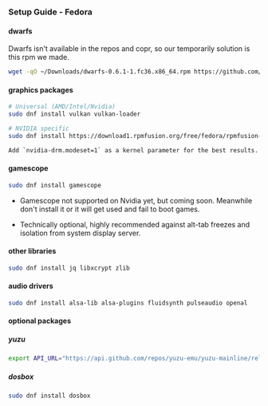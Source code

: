 <h3>Setup Guide - Fedora</h3>

#### dwarfs
Dwarfs isn't available in the repos and copr, so our temporarily solution is this rpm we made.
```sh
wget -qO ~/Downloads/dwarfs-0.6.1-1.fc36.x86_64.rpm https://github.com/jc141x/jc141-bash/releases/download/420/dwarfs-0.6.1-1.fc36.x86_64.rpm && sudo dnf install ~/Downloads/dwarfs-0.6.1-1.fc36.x86_64.rpm
```

#### graphics packages

```sh
# Universal (AMD/Intel/Nvidia)
sudo dnf install vulkan vulkan-loader

# NVIDIA specific
sudo dnf install https://download1.rpmfusion.org/free/fedora/rpmfusion-free-release-$(rpm -E %fedora).noarch.rpm https://download1.rpmfusion.org/nonfree/fedora/rpmfusion-nonfree-release-$(rpm -E %fedora).noarch.rpm && sudo dnf install xorg-x11-drv-nvidia akmod-nvidia

Add `nvidia-drm.modeset=1` as a kernel parameter for the best results.
```

#### gamescope
```sh
sudo dnf install gamescope
```
- Gamescope not supported on Nvidia yet, but coming soon. Meanwhile don't install it or it will get used and fail to boot games.

- Technically optional, highly recommended against alt-tab freezes and isolation from system display server.

#### other libraries
```sh
sudo dnf install jq libxcrypt zlib
```

#### audio drivers
```sh
sudo dnf install alsa-lib alsa-plugins fluidsynth pulseaudio openal
```

#### optional packages

##### yuzu
```sh
export API_URL="https://api.github.com/repos/yuzu-emu/yuzu-mainline/releases/latest" && export DOWNLOAD_URL=$(curl -s $API_URL | grep -oP '"browser_download_url": "\K(.*AppImage)(?=")') && curl -Lo /tmp/yuzu --progress-meter $DOWNLOAD_URL && chmod +x /tmp/yuzu && sudo mv /tmp/yuzu /usr/local/bin/yuzu
```

##### dosbox
```sh
sudo dnf install dosbox
```
